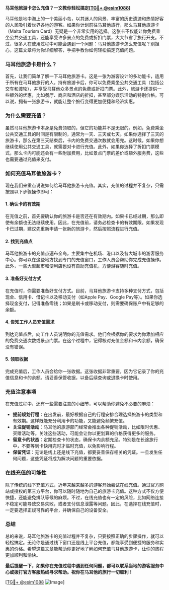 **马耳他旅游卡怎么充值？一文教你轻松搞定[[TG💪+ @esim1088](https://t.me/s/esim1088)]**

马耳他是地中海上的一个美丽小岛，以其迷人的风景、丰富的历史遗迹和热情好客的人民吸引着世界各地的游客。如果你计划前往马耳他旅行，那么马耳他旅游卡（Malta Tourism Card）无疑是一个非常实用的选择。这张卡不仅能让你免费乘坐公共交通工具，还能享受许多景点的免费或折扣门票，大大节省了旅行开支。不过，很多人在使用过程中可能会遇到一个问题：马耳他旅游卡怎么充值呢？别担心，这篇文章将为你详细解答，手把手教你如何轻松搞定充值问题。

### 马耳他旅游卡是什么？

首先，让我们简单了解一下马耳他旅游卡。这是一张为游客设计的多功能卡，适用于所有在马耳他旅行的人。持有旅游卡后，你可以免费乘坐公共交通工具（包括公交车和渡轮），并享受马耳他众多景点的免费或折扣门票。此外，旅游卡还提供一些额外的优惠，比如餐厅、商店和酒店的折扣，甚至部分娱乐活动的特别价格。可以说，拥有一张旅游卡，就能让整个旅行变得更加便捷和经济实惠。

### 为什么需要充值？

虽然马耳他旅游卡本身是免费领取的，但它的功能并不是无限的。例如，免费乘坐公共交通工具的时间是有限制的，通常为一天、三天或七天。如果你选择了三天的旅游卡，那么在第三天结束后，卡内的免费交通次数就会用完。这时候，如果你想继续使用公共交通工具，就需要对卡进行充值。此外，如果你选择了折扣门票模式，那么卡内可能还会有一些附加费用，比如景点门票的差价或额外服务费，这些也需要通过充值来支付。

### 如何充值马耳他旅游卡？

现在我们来重点说说如何给马耳他旅游卡充值。其实，充值的过程并不复杂，只需按照以下步骤操作即可：

#### 1. 确认卡的有效期

在充值之前，首先要确认你的旅游卡是否还在有效期内。如果卡已经过期，那么即使有余额也无法继续使用。因此，在充值前，请务必检查卡的有效期限。如果发现卡已过期，建议先重新申请一张新的旅游卡，然后按照流程进行充值。

#### 2. 找到充值点

马耳他旅游卡的充值点遍布全岛，主要集中在机场、港口以及各大城市的游客服务中心。你可以在这些地方找到专门的充值窗口，工作人员会帮助你完成充值操作。此外，一些大型超市和便利店也设有自助充值机，方便游客随时充值。

#### 3. 准备好支付方式

在充值时，你需要准备好支付方式。目前，马耳他旅游卡支持多种支付方式，包括现金、信用卡、借记卡以及移动支付（如Apple Pay、Google Pay等）。如果你选择现金支付，记得准备零钱；如果是刷卡或移动支付，则需要确保账户中有足够的余额。

#### 4. 告知工作人员充值需求

到达充值点后，向工作人员说明你的充值需求。他们会根据你的要求为你添加相应的免费交通次数或景点门票。在这个过程中，记得核对充值金额和卡内余额，确保没有错误。

#### 5. 领取收据

完成充值后，工作人员会给你一张收据。这张收据非常重要，因为它记录了你的充值信息和卡的余额。请妥善保管收据，以备后续查询或退换卡时使用。

### 充值注意事项

在充值过程中，还有一些需要注意的小细节，可以帮助你避免不必要的麻烦：

- **提前规划行程**：在出发前，最好根据自己的行程安排合理选择旅游卡的类型和有效期。这样既能充分利用卡的功能，又能避免频繁充值。
- **关注促销活动**：马耳他的旅游部门经常会推出各种促销活动，比如限时优惠、买赠活动等。关注这些活动，可能会让你以更划算的价格获得更多的服务。
- **留意卡的状态**：定期检查卡的状态，确保卡内余额充足。特别是在长途旅行中，不要等到卡快用完时才临时充值，以免影响行程。
- **保留凭证**：无论是线上还是线下充值，都要妥善保存相关的凭证。一旦发生任何问题，这些凭证将成为解决问题的重要依据。

### 在线充值的可能性

除了传统的线下充值方式，近年来越来越多的游客开始尝试在线充值。通过官方网站或授权的第三方平台，你可以随时随地为自己的旅游卡充值。这种方式不仅方便快捷，还能避免排队等候的麻烦。不过，在线充值也有一定的风险，比如网络连接不稳定可能导致交易失败，或者支付信息泄露等问题。因此，在选择在线充值时，一定要选择正规可靠的平台，并确保自己的设备安全。

### 总结

总的来说，马耳他旅游卡的充值过程并不复杂，只要按照正确的步骤操作，就可以轻松搞定。无论你是通过线下窗口还是线上平台充值，都能享受到便捷的服务和实惠的价格。希望这篇文章能帮助你更好地了解如何充值马耳他旅游卡，让你的旅程更加顺利和愉快。

**最后提醒一下，如果你在充值过程中遇到任何问题，都可以联系当地的游客服务中心或拨打官方客服热线寻求帮助。祝你在马耳他的旅行一切顺利！**

[[TG💪+ @esim1088](https://t.me/s/esim1088) ![Image](https://i.postimg.cc/4NQfJmqS/Snipaste-2025-05-13-00-14-12.png)]